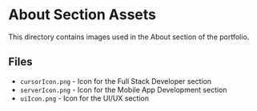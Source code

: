 # About Section Assets

This directory contains images used in the About section of the portfolio.

## Files

- `cursorIcon.png` - Icon for the Full Stack Developer section
- `serverIcon.png` - Icon for the Mobile App Development section
- `uiIcon.png` - Icon for the UI/UX section
